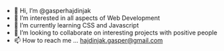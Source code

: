 - 👋 Hi, I’m @gasperhajdinjak
- 👀 I’m interested in all aspects of Web Development
- 🌱 I’m currently learning CSS and Javascript
- 💞️ I’m looking to collaborate on interesting projects with positive people
- 📫 How to reach me ... hajdinjak.gasper@gmail.com

